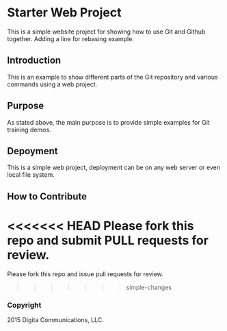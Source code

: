 # Starter Web Project

This is a simple website project for showing how to use Git and Github together.  Adding a line for rebasing example.

## Introduction

This is an example to show different parts of the Git repository and various commands using a web project.

## Purpose

As stated above, the main purpose is to provide simple examples for Git training demos.

## Depoyment

This is a simple web project, deployment can be on any web server or even local file system.

## How to Contribute

<<<<<<< HEAD
Please fork this repo and submit PULL requests for review.
=======
Please fork this repo and issue pull requests for review.
>>>>>>> simple-changes

### Copyright

2015 Digita Communications, LLC.